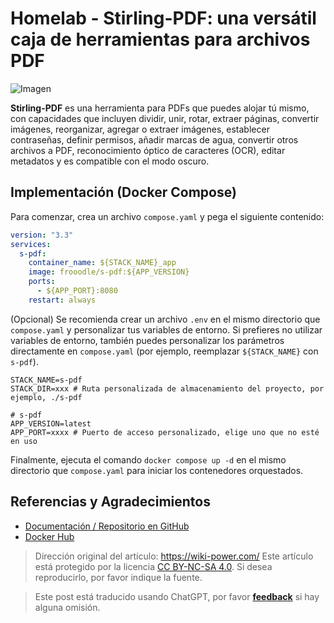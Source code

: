 # Homelab - Stirling-PDF: una versátil caja de herramientas para archivos PDF

![Imagen](https://media.wiki-power.com/img/20230410172939.png)

**Stirling-PDF** es una herramienta para PDFs que puedes alojar tú mismo, con capacidades que incluyen dividir, unir, rotar, extraer páginas, convertir imágenes, reorganizar, agregar o extraer imágenes, establecer contraseñas, definir permisos, añadir marcas de agua, convertir otros archivos a PDF, reconocimiento óptico de caracteres (OCR), editar metadatos y es compatible con el modo oscuro.

## Implementación (Docker Compose)

Para comenzar, crea un archivo `compose.yaml` y pega el siguiente contenido:

```yaml title="compose.yaml"
version: "3.3"
services:
  s-pdf:
    container_name: ${STACK_NAME}_app
    image: frooodle/s-pdf:${APP_VERSION}
    ports:
      - ${APP_PORT}:8080
    restart: always
```

(Opcional) Se recomienda crear un archivo `.env` en el mismo directorio que `compose.yaml` y personalizar tus variables de entorno. Si prefieres no utilizar variables de entorno, también puedes personalizar los parámetros directamente en `compose.yaml` (por ejemplo, reemplazar `${STACK_NAME}` con `s-pdf`).

```dotenv title=".env"
STACK_NAME=s-pdf
STACK_DIR=xxx # Ruta personalizada de almacenamiento del proyecto, por ejemplo, ./s-pdf

# s-pdf
APP_VERSION=latest
APP_PORT=xxxx # Puerto de acceso personalizado, elige uno que no esté en uso
```

Finalmente, ejecuta el comando `docker compose up -d` en el mismo directorio que `compose.yaml` para iniciar los contenedores orquestados.

## Referencias y Agradecimientos

- [Documentación / Repositorio en GitHub](https://github.com/Frooodle/Stirling-PDF)
- [Docker Hub](https://hub.docker.com/r/frooodle/s-pdf)

> Dirección original del artículo: <https://wiki-power.com/>
> Este artículo está protegido por la licencia [CC BY-NC-SA 4.0](https://creativecommons.org/licenses/by/4.0/deed.zh). Si desea reproducirlo, por favor indique la fuente.

> Este post está traducido usando ChatGPT, por favor [**feedback**](https://github.com/linyuxuanlin/Wiki_MkDocs/issues/new) si hay alguna omisión.
